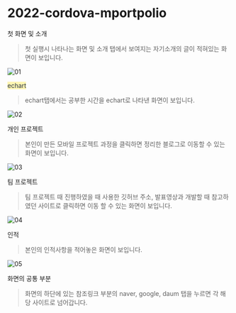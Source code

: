 # 2022-cordova-mportpolio

첫 화면 및 소개
> 첫 실행시 나타나는 화면 및 소개 탭에서 보여지는 자기소개의 글이 적혀있는 화면이 보입니다.

![01](https://user-images.githubusercontent.com/90297003/204463685-214c2f95-f1b4-4502-bae3-0886791910a7.png)

<span style="color: #2D3748; background-color:#fff5b1;"> echart </span>
> echart탭에서는 공부한 시간을 echart로 나타낸 화면이 보입니다.

![02](https://user-images.githubusercontent.com/90297003/204463698-f2024767-a6da-4312-b2c0-ba2588a84c44.png)

개인 프로젝트
> 본인이 만든 모바일 프로젝트 과정을 클릭하면 정리한 블로그로 이동할 수 있는 화면이 보입니다.

![03](https://user-images.githubusercontent.com/90297003/204463711-16700eb1-f9ee-4e82-af6d-499c63b0f942.png)

팀 프로젝트
> 팀 프로젝트 때 진행하였을 때 사용한 깃허브 주소, 발표영상과 개발할 때 참고하였던 사이트로 클릭하면 이동 할 수 있는 화면이 보입니다. 

![04](https://user-images.githubusercontent.com/90297003/204463719-f9e1fe00-ba6b-418b-beff-cb651a672e52.png)

인적
> 본인의 인적사항을 적어놓은 화면이 보입니다.

![05](https://user-images.githubusercontent.com/90297003/204466422-9f11f263-8fb4-46bd-b6ed-0bde833722fb.png)

화면의 공통 부분
> 화면의 하단에 있는 참조링크 부분의 naver, google, daum 탭을 누르면 각 해당 사이트로 넘어갑니다.
